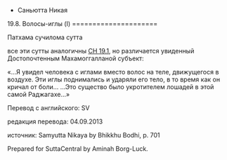 









* Саньютта Никая


19\.8\. Волосы\-иглы \(I\)
\=\=\=\=\=\=\=\=\=\=\=\=\=\=\=\=\=\=\=\=\=


Патхама сучилома сутта



все эти сутты аналогичны [СН 19\.1](/sn19\.1/ru/sv), но различается увиденный Достопочтенным Махамоггалланой субъект:


«…Я увидел человека с иглами вместо волос на теле, движущегося в воздухе\. Эти иглы поднимались и ударяли его тело, в то время как он кричал от боли… …Это существо было укротителем лошадей в этой самой Раджагахе…»



Перевод с английского: SV


редакция перевода: 04\.09\.2013


источник: Samyutta Nikaya by Bhikkhu Bodhi, p\. 701


Prepared for SuttaCentral by Aminah Borg\-Luck\.






